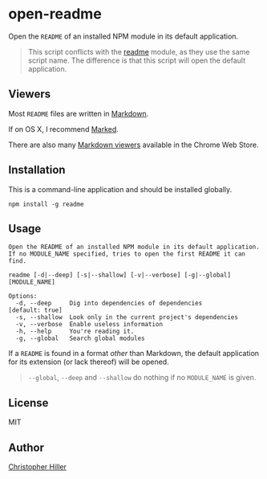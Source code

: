 # open-readme

Open the `README` of an installed NPM module in its default application.  

> This script conflicts with the [readme](https://www.npmjs.org/package/readme) module, as they use the same script name.  The difference is that this script will open the default application.

## Viewers

Most `README` files are written in [Markdown](http://en.wikipedia.org/wiki/Markdown). 

If on OS X, I recommend [Marked](http://marked2app.com/).

There are also many [Markdown viewers](https://chrome.google.com/webstore/search/markdown) available in the Chrome Web Store.

## Installation

This is a command-line application and should be installed globally.

```shell
npm install -g readme
```

## Usage

```
Open the README of an installed NPM module in its default application.
If no MODULE_NAME specified, tries to open the first README it can find.

readme [-d|--deep] [-s|--shallow] [-v|--verbose] [-g|--global] [MODULE_NAME]

Options:
  -d, --deep     Dig into dependencies of dependencies            [default: true]
  -s, --shallow  Look only in the current project's dependencies
  -v, --verbose  Enable useless information                     
  -h, --help     You're reading it.                             
  -g, --global   Search global modules                          
```

If a `README` is found in a format *other* than Markdown, the default application for its extension (or lack thereof) will be opened.  

> `--global`, `--deep` and `--shallow` do nothing if no `MODULE_NAME` is given.

## License

MIT

## Author

[Christopher Hiller](http://boneskull.github.io)
